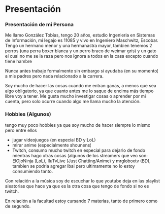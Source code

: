 # Presentación

### Presentación de mi Persona

Me llamo González Tobías, tengo 20 años, estudio Ingenieria en Sistemas de Información, mi legajo es 11085 y vivo en Ingeniero Maschwitz, Escobar.
Tengo un hermano menor y una hermanastra mayor, tambien tenemos 2 perros (una perra boxer blanca y un perro braco de weimar gris) y un gato el cual no me se la raza pero nos ignora a todos en la casa excepto cuando tiene hambre

Nunca antes trabaje formalmente sin embargo si ayudaba (en su momento) a mis padres pero nada relacionado a la carrera.

Soy mucho de hacer las cosas cuando me entran ganas, a menos que sea algo obligatorio, ya que cuanto antes me lo saque de encima más tiempo libre voy a tener.
Me gusta mucho investigar cosas o aprender por mi cuenta, pero solo ocurre cuando algo me llama mucho la atención.

### Hobbies (Algunos)

tengo muy poco hobbies ya que soy mucho de hacer siempre lo mismo pero entre ellos
- jugar videojuegos (en especial BD y LoL)
- mirar anime (especialmente shounens)
- Twitch, consumo mucho twitch en especial para dejarlo de fondo mientras hago otras cosas (algunos de los streamers que veo son: ElOjoNinja (LoL), IluTvLive (Just Chatting/Anime) y mrgloboxtv (BD), tambien se podria agregar Ibai pero ultimamente no lo estoy consumiendo tanto.

Con relación a la música soy de escuchar lo que youtube deja en las playlist aleatorias que hace ya que es la otra cosa que tengo de fondo si no es twitch.

En relación a la facultad estoy cursando 7 materias, tanto de primero como de segundo.
